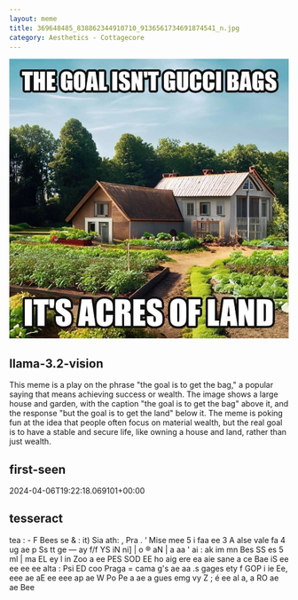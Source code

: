 ```yaml
---
layout: meme
title: 369648485_838862344910710_9136561734691874541_n.jpg
category: Aesthetics - Cottagecore
---
```


<div markdown="0"><a href="369648485_838862344910710_9136561734691874541_n.jpg"><img class="photo" src="369648485_838862344910710_9136561734691874541_n.jpg" /></a>

<h2>llama-3.2-vision</h2>
<p title="Llama-3.2-11B is a really good model that probably gets the visual details right but doesn't understand literary or media references, and often fails to accurately represent the physical arrangement of objects and the implied relationships between the objects.">This meme is a play on the phrase &quot;the goal is to get the bag,&quot; a popular saying that means achieving success or wealth. The image shows a large house and garden, with the caption &quot;the goal is to get the bag&quot; above it, and the response &quot;but the goal is to get the land&quot; below it. The meme is poking fun at the idea that people often focus on material wealth, but the real goal is to have a stable and secure life, like owning a house and land, rather than just wealth.</p>

<h2>first-seen</h2>
<p title="Because Git doesn't preserve file modification times, this metadata file contains the file's modification time when it was added to the library.">2024-04-06T19:22:18.069101+00:00</p>

<h2>tesseract</h2>
<p title="Tesseract is often terrible and just gives a lot of nonsense characters, but it used to be the state of the art, and usually it is better at correctly representing text than llama-3.2-vision-11b.">tea : - F Bees se &amp; : it) Sia ath: , Pra . ‘ Mise mee 5 i faa ee 3 A alse vale fa 4 ug ae p Ss tt ge — ay f/f YS iN ni] | o ® aN | a aa &#x27; ai : ak im mn Bes SS es 5 ml | ma EL ey l in Zoo a ee PES SOD EE ho aig ere ea aie sane a ce Bae iS ee ee ee ee alta : Psi ED coo Praga = cama g&#x27;s ae aa .s gages ety f GOP i ie Ee, eee ae aE ee eee ap ae W Po Pe a ae a gues emg vy Z ; é ee al a, a RO ae ae Bee</p>

</div>

